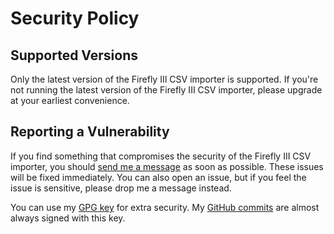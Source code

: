 # Security Policy

## Supported Versions

Only the latest version of the Firefly III CSV importer is supported. If you're not running the latest version of the Firefly III CSV importer, please
 upgrade at your earliest convenience.  

## Reporting a Vulnerability

If you find something that compromises the security of the Firefly III CSV importer, you should [send me a message](mailto:james@firefly-iii.org) as soon as possible. These issues will be fixed immediately. You can also open an issue, but if you feel the issue is sensitive, please drop me a message instead.

You can use my [GPG key](https://keybase.io/jc5) for extra security. My [GitHub commits](https://github.com/firefly-iii/csv-importer/commits/master) are
 almost always signed with this key.
